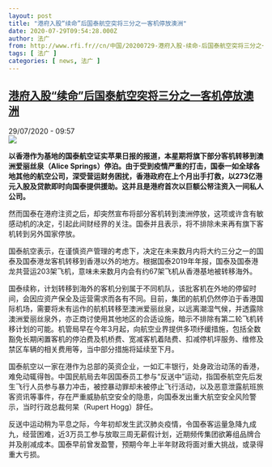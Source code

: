 ```yaml
---
layout: post
title: "港府入股“续命”后国泰航空突将三分之一客机停放澳洲"
date: 2020-07-29T09:54:28.000Z
author: 法广
from: http://www.rfi.fr//cn/中国/20200729-港府入股-续命-后国泰航空突将三分之一客机停放澳洲
tags: [ 法广 ]
categories: [ news, 法广 ]
---
```

<!--1596016468000-->
[港府入股“续命”后国泰航空突将三分之一客机停放澳洲](http://www.rfi.fr//cn/%E4%B8%AD%E5%9B%BD/20200729-%E6%B8%AF%E5%BA%9C%E5%85%A5%E8%82%A1-%E7%BB%AD%E5%91%BD-%E5%90%8E%E5%9B%BD%E6%B3%B0%E8%88%AA%E7%A9%BA%E7%AA%81%E5%B0%86%E4%B8%89%E5%88%86%E4%B9%8B%E4%B8%80%E5%AE%A2%E6%9C%BA%E5%81%9C%E6%94%BE%E6%BE%B3%E6%B4%B2)
------

<div>
<div>29/07/2020 - 09:57</div><img src="https://s.rfi.fr/media/display/36458a72-117b-11ea-8bc9-005056a99247/w:310/p:16x9/2017-05-22t010519z_868535559_rc1e938cfc90_rtrmadp_3_cathay-pacific-redundancies.jpg"><p><strong>以香港作为基地的国泰航空证实苹果日报的报道，本星期将旗下部分客机转移到澳洲爱丽丝泉（Alice Springs）停泊。由于受到疫情严重的打击，国泰一如全球各地其他的航空公司，深受营运财务困扰，香港政府在上个月出手打救，以273亿港元入股及贷款即时向国泰提供援助。这并且是港府首次以巨额公帑注资入一间私人公司。</strong></p><div class="t-content__body u-clearfix"><div class="m-interstitial"></div><p>然而国泰在港府注资之后，却突然宣布将部分客机转到澳洲停放，这项或许含有敏感动机的决定，引起此间财经界的关注。国泰并且表示，将不排除未来再有旗下客机转到另外国家停放。</p><p>国泰航空表示，在谨慎资产管理的考虑下，决定在未来数月内将大约三分之一的国泰及国泰港龙客机转移到香港以外的地方。根据国泰2019年年报，国泰及国泰港龙共营运203架飞机，意味未来数月内会有约67架飞机从香港基地被转移海外。</p><p>国泰续称，计划转移到海外的客机分别属于不同机队，该批客机在外地的停留时间，会因应资产保全及运营需求而各有不同。目前，集团的航机仍然停泊于香港国际机场，需要将未有运作的航机转移至澳洲爱丽丝泉，以远离潮湿气候，并透露除澳洲爱丽丝泉外，亦正商讨使用其他地区的合适设施，暗示不排除有第二轮飞机转移计划的可能。机管局早在今年3月起，向航空业界提供多项纾缓措施，包括全数豁免长期闲置客机的停泊费及机桥费、宽减客机着陆费、扣减停机坪服务、维修及禁区车辆的相关费用等，当中部分措施将延续至下月。</p><p>国泰航空以一家在港作为总部的英资企业，一如汇丰银行，处身政治动荡的香港，难免动辄得咎。中国民航局去年因国泰员工参与“反送中”运动，指国泰航空先后发生飞行人员参与暴力冲击，被控暴动罪却未被停止飞行活动，以及恶意泄露航班旅客资讯等事件，存在严重威胁航空安全的隐患，向国泰发出重大航空安全风险警示，当时行政总裁何杲（Rupert Hogg）辞任。</p><p>反送中运动稍为平息之际，今年初却发生武汉肺炎疫情，令国泰客运量急降九成九，经营困难，近3万员工参与放取三周无薪假计划，近期频传集团欲筹组品牌合并及削减成本。国泰早前曾发盈警，预期今年上半年财政将面对重大挑战，或录得重大亏损。</p><div class="o-self-promo o-self-promo--nl o-self-promo--hidden" data-selfpromo-newsletter></div><div class="o-self-promo o-self-promo--app o-self-promo--hidden" data-selfpromo-app></div></div>
</div>
